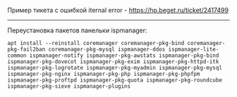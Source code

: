 
Пример тикета с ошибкой iternal error - https://hp.beget.ru/ticket/2417499

---

Переустановка пакетов панельки ispmanager:
```
apt install --reinstall coremanager coremanager-pkg-bind coremanager-pkg-fail2ban coremanager-pkg-mysql ispmanager-ddos ispmanager-lite-common ispmanager-notify ispmanager-pkg-awstats ispmanager-pkg-bind ispmanager-pkg-dovecot ispmanager-pkg-exim ispmanager-pkg-httpd-itk ispmanager-pkg-logrotate ispmanager-pkg-myadmin ispmanager-pkg-mysql ispmanager-pkg-nginx ispmanager-pkg-php ispmanager-pkg-phpfpm ispmanager-pkg-proftpd ispmanager-pkg-quota ispmanager-pkg-roundcube ispmanager-pkg-sieve ispmanager-plugins
```

